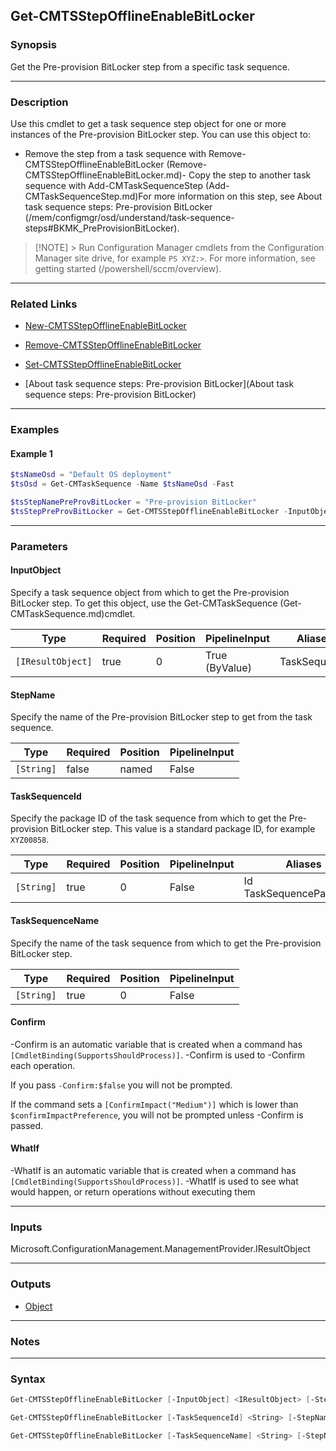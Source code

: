 Get-CMTSStepOfflineEnableBitLocker
----------------------------------




### Synopsis
Get the Pre-provision BitLocker step from a specific task sequence.



---


### Description

Use this cmdlet to get a task sequence step object for one or more instances of the Pre-provision BitLocker step. You can use this object to:



- Remove the step from a task sequence with Remove-CMTSStepOfflineEnableBitLocker (Remove-CMTSStepOfflineEnableBitLocker.md)- Copy the step to another task sequence with Add-CMTaskSequenceStep (Add-CMTaskSequenceStep.md)For more information on this step, see About task sequence steps: Pre-provision BitLocker (/mem/configmgr/osd/understand/task-sequence-steps#BKMK_PreProvisionBitLocker).



> [!NOTE] > Run Configuration Manager cmdlets from the Configuration Manager site drive, for example `PS XYZ:>`. For more information, see getting started (/powershell/sccm/overview).



---


### Related Links
* [New-CMTSStepOfflineEnableBitLocker](New-CMTSStepOfflineEnableBitLocker)



* [Remove-CMTSStepOfflineEnableBitLocker](Remove-CMTSStepOfflineEnableBitLocker)



* [Set-CMTSStepOfflineEnableBitLocker](Set-CMTSStepOfflineEnableBitLocker)



* [About task sequence steps: Pre-provision BitLocker](About task sequence steps: Pre-provision BitLocker)





---


### Examples
#### Example 1
```PowerShell
$tsNameOsd = "Default OS deployment"
$tsOsd = Get-CMTaskSequence -Name $tsNameOsd -Fast

$tsStepNamePreProvBitLocker = "Pre-provision BitLocker"
$tsStepPreProvBitLocker = Get-CMTSStepOfflineEnableBitLocker -InputObject $tsOsd -StepName $tsStepNamePreProvBitLocker
```



---


### Parameters
#### **InputObject**

Specify a task sequence object from which to get the Pre-provision BitLocker step. To get this object, use the Get-CMTaskSequence (Get-CMTaskSequence.md)cmdlet.






|Type             |Required|Position|PipelineInput |Aliases     |
|-----------------|--------|--------|--------------|------------|
|`[IResultObject]`|true    |0       |True (ByValue)|TaskSequence|



#### **StepName**

Specify the name of the Pre-provision BitLocker step to get from the task sequence.






|Type      |Required|Position|PipelineInput|
|----------|--------|--------|-------------|
|`[String]`|false   |named   |False        |



#### **TaskSequenceId**

Specify the package ID of the task sequence from which to get the Pre-provision BitLocker step. This value is a standard package ID, for example `XYZ00858`.






|Type      |Required|Position|PipelineInput|Aliases                     |
|----------|--------|--------|-------------|----------------------------|
|`[String]`|true    |0       |False        |Id<br/>TaskSequencePackageId|



#### **TaskSequenceName**

Specify the name of the task sequence from which to get the Pre-provision BitLocker step.






|Type      |Required|Position|PipelineInput|
|----------|--------|--------|-------------|
|`[String]`|true    |0       |False        |



#### **Confirm**
-Confirm is an automatic variable that is created when a command has ```[CmdletBinding(SupportsShouldProcess)]```.
-Confirm is used to -Confirm each operation.

If you pass ```-Confirm:$false``` you will not be prompted.


If the command sets a ```[ConfirmImpact("Medium")]``` which is lower than ```$confirmImpactPreference```, you will not be prompted unless -Confirm is passed.

#### **WhatIf**
-WhatIf is an automatic variable that is created when a command has ```[CmdletBinding(SupportsShouldProcess)]```.
-WhatIf is used to see what would happen, or return operations without executing them


---


### Inputs
Microsoft.ConfigurationManagement.ManagementProvider.IResultObject





---


### Outputs
* [Object](https://learn.microsoft.com/en-us/dotnet/api/System.Object)






---


### Notes




---


### Syntax
```PowerShell
Get-CMTSStepOfflineEnableBitLocker [-InputObject] <IResultObject> [-StepName <String>] [-Confirm] [-WhatIf] [<CommonParameters>]
```
```PowerShell
Get-CMTSStepOfflineEnableBitLocker [-TaskSequenceId] <String> [-StepName <String>] [-Confirm] [-WhatIf] [<CommonParameters>]
```
```PowerShell
Get-CMTSStepOfflineEnableBitLocker [-TaskSequenceName] <String> [-StepName <String>] [-Confirm] [-WhatIf] [<CommonParameters>]
```
